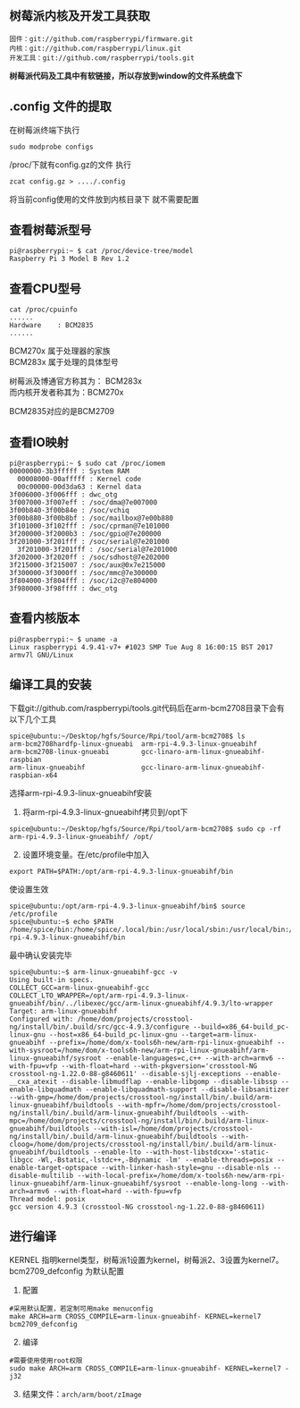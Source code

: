 

## 树莓派内核及开发工具获取
```
固件：git://github.com/raspberrypi/firmware.git 
内核：git://github.com/raspberrypi/linux.git 
开发工具：git://github.com/raspberrypi/tools.git 
```
**树莓派代码及工具中有软链接，所以存放到window的文件系统盘下**
## .config 文件的提取

在树莓派终端下执行
```
sudo modprobe configs
```
/proc/下就有config.gz的文件
执行
```
zcat config.gz > ..../.config
```
将当前config使用的文件放到内核目录下 就不需要配置


## 查看树莓派型号

```
pi@raspberrypi:~ $ cat /proc/device-tree/model
Raspberry Pi 3 Model B Rev 1.2
```
## 查看CPU型号
```
cat /proc/cpuinfo
......
Hardware	: BCM2835
......
```

BCM270x 属于处理器的家族</br>
BCM283x 属于处理的具体型号

树莓派及博通官方称其为： BCM283x </br>
而内核开发者称其为：BCM270x

BCM2835对应的是BCM2709

## 查看IO映射
```
pi@raspberrypi:~ $ sudo cat /proc/iomem
00000000-3b3fffff : System RAM
  00008000-00afffff : Kernel code
  00c00000-00d3da63 : Kernel data
3f006000-3f006fff : dwc_otg
3f007000-3f007eff : /soc/dma@7e007000
3f00b840-3f00b84e : /soc/vchiq
3f00b880-3f00b8bf : /soc/mailbox@7e00b880
3f101000-3f102fff : /soc/cprman@7e101000
3f200000-3f2000b3 : /soc/gpio@7e200000
3f201000-3f201fff : /soc/serial@7e201000
  3f201000-3f201fff : /soc/serial@7e201000
3f202000-3f2020ff : /soc/sdhost@7e202000
3f215000-3f215007 : /soc/aux@0x7e215000
3f300000-3f3000ff : /soc/mmc@7e300000
3f804000-3f804fff : /soc/i2c@7e804000
3f980000-3f98ffff : dwc_otg

```

## 查看内核版本
```
pi@raspberrypi:~ $ uname -a
Linux raspberrypi 4.9.41-v7+ #1023 SMP Tue Aug 8 16:00:15 BST 2017 armv7l GNU/Linux
```

## 编译工具的安装

下载git://github.com/raspberrypi/tools.git代码后在arm-bcm2708目录下会有以下几个工具
```
spice@ubuntu:~/Desktop/hgfs/Source/Rpi/tool/arm-bcm2708$ ls
arm-bcm2708hardfp-linux-gnueabi  arm-rpi-4.9.3-linux-gnueabihf
arm-bcm2708-linux-gnueabi        gcc-linaro-arm-linux-gnueabihf-raspbian
arm-linux-gnueabihf              gcc-linaro-arm-linux-gnueabihf-raspbian-x64
```

选择arm-rpi-4.9.3-linux-gnueabihf安装

1. 将arm-rpi-4.9.3-linux-gnueabihf拷贝到/opt下
```
spice@ubuntu:~/Desktop/hgfs/Source/Rpi/tool/arm-bcm2708$ sudo cp -rf arm-rpi-4.9.3-linux-gnueabihf/ /opt/
```
2. 设置环境变量。在/etc/profile中加入
```
export PATH=$PATH:/opt/arm-rpi-4.9.3-linux-gnueabihf/bin
```
使设置生效

```
spice@ubuntu:/opt/arm-rpi-4.9.3-linux-gnueabihf/bin$ source /etc/profile
spice@ubuntu:~$ echo $PATH
/home/spice/bin:/home/spice/.local/bin:/usr/local/sbin:/usr/local/bin:/usr/sbin:/usr/bin:/sbin:/bin:/usr/games:/usr/local/games:/snap/bin:/usr/local/arm/4.3.2/bin:/usr/local/arm/4.3.2/bin:/opt/arm-rpi-4.9.3-linux-gnueabihf/bin
```
最中确认安装完毕
```
spice@ubuntu:~$ arm-linux-gnueabihf-gcc -v
Using built-in specs.
COLLECT_GCC=arm-linux-gnueabihf-gcc
COLLECT_LTO_WRAPPER=/opt/arm-rpi-4.9.3-linux-gnueabihf/bin/../libexec/gcc/arm-linux-gnueabihf/4.9.3/lto-wrapper
Target: arm-linux-gnueabihf
Configured with: /home/dom/projects/crosstool-ng/install/bin/.build/src/gcc-4.9.3/configure --build=x86_64-build_pc-linux-gnu --host=x86_64-build_pc-linux-gnu --target=arm-linux-gnueabihf --prefix=/home/dom/x-tools6h-new/arm-rpi-linux-gnueabihf --with-sysroot=/home/dom/x-tools6h-new/arm-rpi-linux-gnueabihf/arm-linux-gnueabihf/sysroot --enable-languages=c,c++ --with-arch=armv6 --with-fpu=vfp --with-float=hard --with-pkgversion='crosstool-NG crosstool-ng-1.22.0-88-g8460611' --disable-sjlj-exceptions --enable-__cxa_atexit --disable-libmudflap --enable-libgomp --disable-libssp --enable-libquadmath --enable-libquadmath-support --disable-libsanitizer --with-gmp=/home/dom/projects/crosstool-ng/install/bin/.build/arm-linux-gnueabihf/buildtools --with-mpfr=/home/dom/projects/crosstool-ng/install/bin/.build/arm-linux-gnueabihf/buildtools --with-mpc=/home/dom/projects/crosstool-ng/install/bin/.build/arm-linux-gnueabihf/buildtools --with-isl=/home/dom/projects/crosstool-ng/install/bin/.build/arm-linux-gnueabihf/buildtools --with-cloog=/home/dom/projects/crosstool-ng/install/bin/.build/arm-linux-gnueabihf/buildtools --enable-lto --with-host-libstdcxx='-static-libgcc -Wl,-Bstatic,-lstdc++,-Bdynamic -lm' --enable-threads=posix --enable-target-optspace --with-linker-hash-style=gnu --disable-nls --disable-multilib --with-local-prefix=/home/dom/x-tools6h-new/arm-rpi-linux-gnueabihf/arm-linux-gnueabihf/sysroot --enable-long-long --with-arch=armv6 --with-float=hard --with-fpu=vfp
Thread model: posix
gcc version 4.9.3 (crosstool-NG crosstool-ng-1.22.0-88-g8460611) 
```


## 进行编译
KERNEL 指明kernel类型，树莓派1设置为kernel，树莓派2、3设置为kernel7。
bcm2709_defconfig 为默认配置
1. 配置
```shell
#采用默认配置，若定制可用make menuconfig
make ARCH=arm CROSS_COMPILE=arm-linux-gnueabihf- KERNEL=kernel7 bcm2709_defconfig
```
2. 编译
```shell
#需要使用使用root权限
sudo make ARCH=arm CROSS_COMPILE=arm-linux-gnueabihf- KERNEL=kernel7 -j32
```

3. 结果文件：`arch/arm/boot/zImage`
